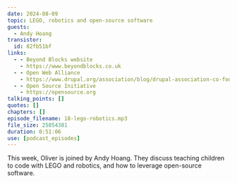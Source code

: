 ```yaml
---
date: 2024-08-09
topic: LEGO, robotics and open-source software
guests:
  - Andy Hoang
transistor:
  id: 82fb51bf
links:
  - - Beyond Blocks website
    - https://www.beyondblocks.co.uk
  - - Open Web Alliance
    - https://www.drupal.org/association/blog/drupal-association-co-founds-the-open-website-alliance
  - - Open Source Initiative
    - https://opensource.org
talking_points: []
quotes: []
chapters: []
episode_filename: 18-lego-robotics.mp3
file_size: 25854381
duration: 0:51:06
use: [podcast_episodes]
---
```


This week, Oliver is joined by Andy Hoang. They discuss teaching children to code with LEGO and robotics, and how to leverage open-source software.
